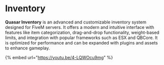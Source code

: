 # Inventory

**Quasar Inventory** is an advanced and customizable inventory system designed for FiveM servers. It offers a modern and intuitive interface with features like item categorization, drag-and-drop functionality, weight-based limits, and integration with popular frameworks such as ESX and QBCore. It is optimized for performance and can be expanded with plugins and assets to enhance gameplay.

{% embed url="https://youtu.be/4-LQWOcu9mg" %}
